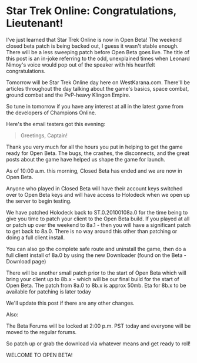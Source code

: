 # Star Trek Online: Congratulations, Lieutenant!

I've just learned that Star Trek Online is now in Open Beta! The weekend closed beta patch is being backed out, I guess it wasn't stable enough. There will be a less sweeping patch before Open Beta goes live. The title of this post is an in-joke referring to the odd, unexplained times when Leonard Nimoy's voice would pop out of the speaker with his heartfelt congratulations.

Tomorrow will be Star Trek Online day here on WestKarana.com. There'll be articles throughout the day talking about the game's basics, space combat, ground combat and the PvP-heavy Klingon Empire.

So tune in tomorrow if you have any interest at all in the latest game from the developers of Champions Online.

Here's the email testers got this evening:


> Greetings, Captain!

Thank you very much for all the hours you put in helping to get the game ready for Open Beta. The bugs, the crashes, the disconnects, and the great posts about the game have helped us shape the game for launch.

As of 10:00 a.m. this morning, Closed Beta has ended and we are now in Open Beta.

Anyone who played in Closed Beta will have their account keys switched over to Open Beta keys and will have access to Holodeck when we open up the server to begin testing.

We have patched Holodeck back to ST.0.20100108a.0 for the time being to give you time to patch your client to the Open Beta build. If you played at all or patch up over the weekend to 8a.1 - then you will have a significant patch to get back to 8a.0. There is no way around this other than patching or doing a full client install.

You can also go the complete safe route and uninstall the game, then do a full client install of 8a.0 by using the new Downloader (found on the Beta - Download page)

There will be another small patch prior to the start of Open Beta which will bring your client up to 8b.x - which will be our final build for the start of Open Beta. The patch from 8a.0 to 8b.x is approx 50mb. Eta for 8b.x to be available for patching is later today

We'll update this post if there are any other changes.

Also:

The Beta Forums will be locked at 2:00 p.m. PST today and everyone will be moved to the regular forums.

So patch up or grab the download via whatever means and get ready to roll!

WELCOME TO OPEN BETA!




